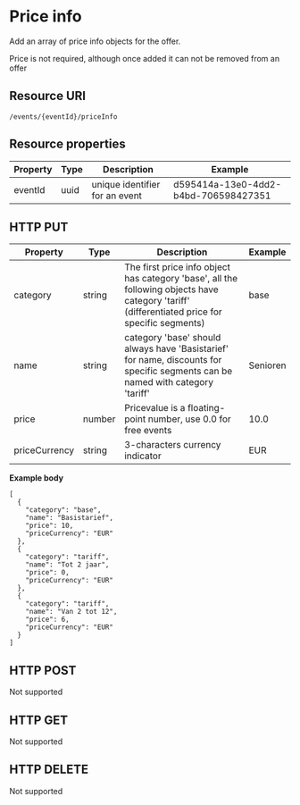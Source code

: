 ---
---

# Price info

Add an array of price info objects for the offer. 

Price is not required, although once added it can not be removed from an offer

## Resource URI

```
/events/{eventId}/priceInfo
```

## Resource properties

| Property	| Type | Description | Example |
|--|--|--|--|
| eventId	| uuid | unique identifier for an event | d595414a-13e0-4dd2-b4bd-706598427351 |


## HTTP PUT

| Property	| Type | Description | Example |
|--|--|--|--|
| category | string | The first price info object has category 'base', all the following objects have category 'tariff' (differentiated price for specific segments) | base |
| name | string | category 'base' should always have 'Basistarief' for name, discounts for specific segments can be named with category 'tariff' | Senioren |
| price | number | Pricevalue is a floating-point number, use 0.0 for free events | 10.0 |
| priceCurrency | string | 3-characters currency indicator | EUR |


**Example body**

```
[
  {
    "category": "base", 
    "name": "Basistarief", 
    "price": 10, 
    "priceCurrency": "EUR"
  }, 
  {
    "category": "tariff", 
    "name": "Tot 2 jaar", 
    "price": 0, 
    "priceCurrency": "EUR"
  }, 
  {
    "category": "tariff", 
    "name": "Van 2 tot 12", 
    "price": 6, 
    "priceCurrency": "EUR"
  }
]
```

## HTTP POST

Not supported

## HTTP GET

Not supported

## HTTP DELETE

Not supported